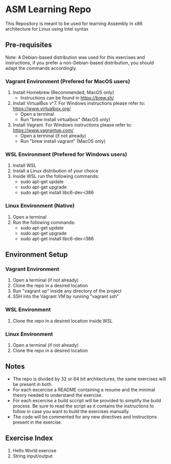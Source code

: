 # ASM Learning Repo

This Repository is meant to be used for learning Assembly in x86 architecture for Linux using Intel syntax

## Pre-requisites

Note: A Debian-based distribution was used for this exercises and instructions, if you prefer a non-Debian-based distribution, you should adapt the commands accordingly.

### Vagrant Environment (Prefered for MacOS users)

1. Install Homebrew (Recommended, MacOS only)
    - Instructions can be found in <https://brew.sh/>
2. Install VirtualBox v^7. For Windows instructions please refer to: <https://www.virtualbox.org/>
    - Open a terminal
    - Run "brew install virtualbox" (MacOS only)
3. Install Vagrant. For Windows instructions please refer to: <https://www.vagrantup.com/>
    - Open a terminal (if not already)
    - Run "brew install vagrant" (MacOS only)

### WSL Environment (Prefered for Windows users)

1. Install WSL
2. Install a Linux distribution of your choice
3. Inside WSL run the following commands:
    - sudo apt-get update
    - sudo apt-get upgrade
    - sudo apt-get install libc6-dev-i386

### Linux Environment (Native)

1. Open a terminal
2. Run the following commands:
    - sudo apt-get update
    - sudo apt-get upgrade
    - sudo apt-get install libc6-dev-i386

## Environment Setup

### Vagrant Environment

1. Open a terminal (if not already)
2. Clone the repo in a desired location
3. Run "vagrant up" inside any directory of the project
4. SSH into the Vagrant VM by running "vagrant ssh"

### WSL Environment

1. Clone the repo in a desired location inside WSL

### Linux Environment

1. Open a terminal (if not already)
2. Clone the repo in a desired location

## Notes

- The repo is divided by 32 or 64 bit architectures, the same exercises will be present in both.
- For each excercise a README containing a resume and the minimal theory needed to understand the exercise.
- For each excercise a build sccript will be provided to simplify the build process. Be sure to read the script as it contains the instructions to follow in case you want to build the exercises manually.
- The code will be commented for any new directives and instructions present in the exercise.

## Exercise Index

1. Hello World exercise
2. String input/output
